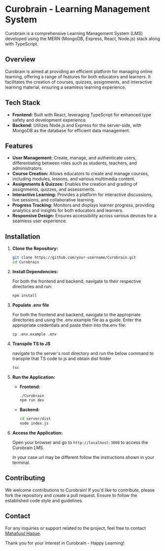 # Curobrain - Learning Management System

Curobrain is a comprehensive Learning Management System (LMS) developed using the MERN (MongoDB, Express, React, Node.js) stack along with TypeScript.

## Overview

Curobrain is aimed at providing an efficient platform for managing online learning, offering a range of features for both educators and learners. It facilitates the creation of courses, quizzes, assignments, and interactive learning material, ensuring a seamless learning experience.

## Tech Stack

- **Frontend:** Built with React, leveraging TypeScript for enhanced type safety and development experience.
- **Backend:** Utilizes Node.js and Express for the server-side, with MongoDB as the database for efficient data management.

## Features

- **User Management:** Create, manage, and authenticate users, differentiating between roles such as students, teachers, and administrators.
- **Course Creation:** Allows educators to create and manage courses, including modules, lessons, and various multimedia content.
- **Assignments & Quizzes:** Enables the creation and grading of assignments, quizzes, and assessments.
- **Interactive Learning:** Provides a platform for interactive discussions, live sessions, and collaborative learning.
- **Progress Tracking:** Monitors and displays learner progress, providing analytics and insights for both educators and learners.
- **Responsive Design:** Ensures accessibility across various devices for a seamless user experience.

## Installation

1. **Clone the Repository:**

    ```bash
    git clone https://github.com/your-username/Curobrain.git
    cd Curobrain
    ```

2. **Install Dependencies:**

    For both the frontend and backend, navigate to their respective directories and run:

    ```bash
    npm install
    ```
3. **Populate .env file**

    For both the frontend and backend, navigate to the appropriate directories and using the .env.example file as a guide. Enter the appropriate credentials and paste them into the.env file:

    ```bash
    cp .env.example .env
    ```
5. **Transpile TS to JS**

    navigate to the server's root directory and run the below command to transpile that TS code to js and obtain dist folder

    ```bash
    tsc
    ```

6. **Run the Application:**

    - **Frontend:**
    
      ```bash
      ./Curobrain
      npm run dev
      ```

    - **Backend:**
    
      ```bash
      cd server/dist
      node index.js
      ```

4. **Access the Application:**

    Open your browser and go to `http://localhost:3000` to access the Curobrain LMS.
    
    In your case url may be different follow the instructions shown in your terminal. 

## Contributing

We welcome contributions to Curobrain! If you'd like to contribute, please fork the repository and create a pull request. Ensure to follow the established code style and guidelines.

<!-- ## License

This project is licensed under the [MIT License](LICENSE). You are free to use, modify, and distribute the code as per the terms of the license. -->

## Contact

For any inquiries or support related to the project, feel free to contact [Mahafujul Haque](mailto:mail2mahafujul@gmail.com).

Thank you for your interest in Curobrain - Happy Learning!
